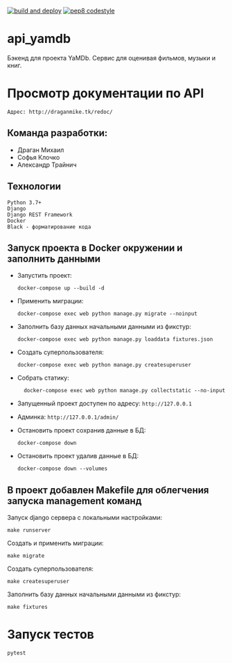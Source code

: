 [![build and deploy](https://github.com/DRAGANmik/yamdb_final/actions/workflows/yamdb_workflow.yaml/badge.svg)](https://github.com/DRAGANmik/yamdb_final/actions/workflows/yamdb_workflow.yaml)
[![pep8 codestyle](https://github.com/DRAGANmik/yamdb_final/actions/workflows/codestyle.yml/badge.svg)](https://github.com/DRAGANmik/yamdb_final/actions/workflows/codestyle.yml)

# api_yamdb

Бэкенд для проекта YaMDb. Сервис для оценивая фильмов, музыки и книг.
# Просмотр документации по API
```shell
Адрес: http://draganmike.tk/redoc/
```


## Команда разработки:
* Драган Михаил
* Софья Клочко
* Александр Трайнич


## Технологии
```
Python 3.7+
Django
Django REST Framework
Docker
Black - форматирование кода
```


## Запуск проекта в Docker окружении и заполнить данными
- Запустить проект:
    ```shell
    docker-compose up --build -d
     ```
 - Применить миграции:
    ```shell
    docker-compose exec web python manage.py migrate --noinput
    ```
   
- Заполнить базу данных начальными данными из фикстур:
    ```shell
    docker-compose exec web python manage.py loaddata fixtures.json
    ```
- Создать суперпользователя:
  ```shell
  docker-compose exec web python manage.py createsuperuser
    ```
  
- Собрать статику:
  ```shell
    docker-compose exec web python manage.py collectstatic --no-input
    ```
- Запущенный проект доступен по адресу:
    ``http://127.0.0.1``
  
- Админка: ``http://127.0.0.1/admin/ ``


- Остановить проект сохранив данные в БД:
    ```shell
    docker-compose down
    ```
- Остановить проект удалив данные в БД:
    ```shell
    docker-compose down --volumes
    ```

## В проект добавлен Makefile для облегчения запуска management команд

Запуск django сервера c локальными настройками:

```shell
make runserver
```

Создать и применить миграции:
```shell
make migrate
```

Создать суперпользователя:
```shell
make createsuperuser
```
Заполнить базу данных начальными данными из фикстур:
```shell
make fixtures
```

# Запуск тестов
```shell
pytest
```
